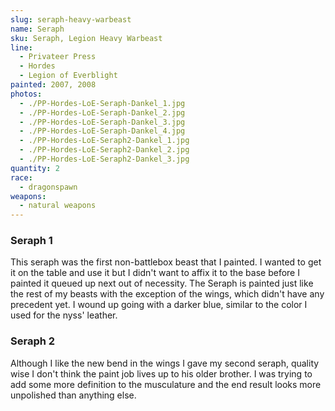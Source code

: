 ```yaml
---
slug: seraph-heavy-warbeast
name: Seraph
sku: Seraph, Legion Heavy Warbeast
line:
  - Privateer Press
  - Hordes
  - Legion of Everblight
painted: 2007, 2008
photos:
  - ./PP-Hordes-LoE-Seraph-Dankel_1.jpg
  - ./PP-Hordes-LoE-Seraph-Dankel_2.jpg
  - ./PP-Hordes-LoE-Seraph-Dankel_3.jpg
  - ./PP-Hordes-LoE-Seraph-Dankel_4.jpg
  - ./PP-Hordes-LoE-Seraph2-Dankel_1.jpg
  - ./PP-Hordes-LoE-Seraph2-Dankel_2.jpg
  - ./PP-Hordes-LoE-Seraph2-Dankel_3.jpg
quantity: 2
race:
  - dragonspawn
weapons:
  - natural weapons
---
```


### Seraph 1

This seraph was the first non-battlebox beast that I painted. I wanted to get it on the table and use it but I didn't want to affix it to the base before I painted it queued up next out of necessity. The Seraph is painted just like the rest of my beasts with the exception of the wings, which didn't have any precedent yet. I wound up going with a darker blue, similar to the color I used for the nyss' leather.

### Seraph 2

Although I like the new bend in the wings I gave my second seraph, quality wise I don't think the paint job lives up to his older brother. I was trying to add some more definition to the musculature and the end result looks more unpolished than anything else.
